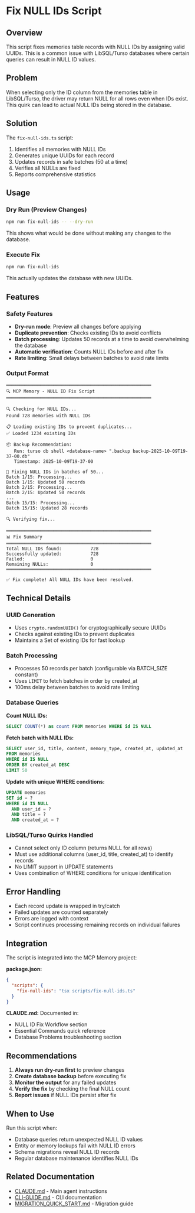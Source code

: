 # Fix NULL IDs Script

## Overview

This script fixes memories table records with NULL IDs by assigning valid UUIDs. This is a common issue with LibSQL/Turso databases where certain queries can result in NULL ID values.

## Problem

When selecting only the ID column from the memories table in LibSQL/Turso, the driver may return NULL for all rows even when IDs exist. This quirk can lead to actual NULL IDs being stored in the database.

## Solution

The `fix-null-ids.ts` script:
1. Identifies all memories with NULL IDs
2. Generates unique UUIDs for each record
3. Updates records in safe batches (50 at a time)
4. Verifies all NULLs are fixed
5. Reports comprehensive statistics

## Usage

### Dry Run (Preview Changes)

```bash
npm run fix-null-ids -- --dry-run
```

This shows what would be done without making any changes to the database.

### Execute Fix

```bash
npm run fix-null-ids
```

This actually updates the database with new UUIDs.

## Features

### Safety Features
- **Dry-run mode**: Preview all changes before applying
- **Duplicate prevention**: Checks existing IDs to avoid conflicts
- **Batch processing**: Updates 50 records at a time to avoid overwhelming the database
- **Automatic verification**: Counts NULL IDs before and after fix
- **Rate limiting**: Small delays between batches to avoid rate limits

### Output Format

```
═══════════════════════════════════════════════════════
🔍 MCP Memory - NULL ID Fix Script
═══════════════════════════════════════════════════════

🔍 Checking for NULL IDs...
Found 728 memories with NULL IDs

📋 Loading existing IDs to prevent duplicates...
✅ Loaded 1234 existing IDs

📦 Backup Recommendation:
   Run: turso db shell <database-name> ".backup backup-2025-10-09T19-37-00.db"
   Timestamp: 2025-10-09T19-37-00

🔧 Fixing NULL IDs in batches of 50...
Batch 1/15: Processing...
Batch 1/15: Updated 50 records
Batch 2/15: Processing...
Batch 2/15: Updated 50 records
...
Batch 15/15: Processing...
Batch 15/15: Updated 28 records

🔍 Verifying fix...

═══════════════════════════════════════════════════════
📊 Fix Summary
═══════════════════════════════════════════════════════
Total NULL IDs found:           728
Successfully updated:           728
Failed:                         0
Remaining NULLs:                0
═══════════════════════════════════════════════════════

✅ Fix complete! All NULL IDs have been resolved.
```

## Technical Details

### UUID Generation
- Uses `crypto.randomUUID()` for cryptographically secure UUIDs
- Checks against existing IDs to prevent duplicates
- Maintains a Set of existing IDs for fast lookup

### Batch Processing
- Processes 50 records per batch (configurable via BATCH_SIZE constant)
- Uses `LIMIT` to fetch batches in order by created_at
- 100ms delay between batches to avoid rate limiting

### Database Queries

**Count NULL IDs:**
```sql
SELECT COUNT(*) as count FROM memories WHERE id IS NULL
```

**Fetch batch with NULL IDs:**
```sql
SELECT user_id, title, content, memory_type, created_at, updated_at
FROM memories
WHERE id IS NULL
ORDER BY created_at DESC
LIMIT 50
```

**Update with unique WHERE conditions:**
```sql
UPDATE memories
SET id = ?
WHERE id IS NULL
  AND user_id = ?
  AND title = ?
  AND created_at = ?
```

### LibSQL/Turso Quirks Handled
- Cannot select only ID column (returns NULL for all rows)
- Must use additional columns (user_id, title, created_at) to identify records
- No LIMIT support in UPDATE statements
- Uses combination of WHERE conditions for unique identification

## Error Handling

- Each record update is wrapped in try/catch
- Failed updates are counted separately
- Errors are logged with context
- Script continues processing remaining records on individual failures

## Integration

The script is integrated into the MCP Memory project:

**package.json:**
```json
{
  "scripts": {
    "fix-null-ids": "tsx scripts/fix-null-ids.ts"
  }
}
```

**CLAUDE.md:** Documented in:
- NULL ID Fix Workflow section
- Essential Commands quick reference
- Database Problems troubleshooting section

## Recommendations

1. **Always run dry-run first** to preview changes
2. **Create database backup** before executing fix
3. **Monitor the output** for any failed updates
4. **Verify the fix** by checking the final NULL count
5. **Report issues** if NULL IDs persist after fix

## When to Use

Run this script when:
- Database queries return unexpected NULL ID values
- Entity or memory lookups fail with NULL ID errors
- Schema migrations reveal NULL ID records
- Regular database maintenance identifies NULL IDs

## Related Documentation

- [CLAUDE.md](../CLAUDE.md) - Main agent instructions
- [CLI-GUIDE.md](../docs/guides/CLI-GUIDE.md) - CLI documentation
- [MIGRATION_QUICK_START.md](../docs/guides/MIGRATION_QUICK_START.md) - Migration guide
